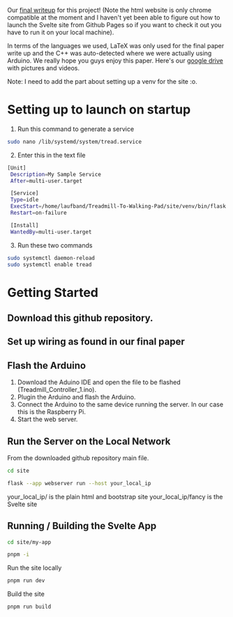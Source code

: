 Our [final writeup](https://github.com/Leo-Berman/Treadmill-To-Walking-Pad/blob/ad434f6aecd6edc79e3246cf7f7f194d2eee7e87/Final_Paper/Treadmill-To-Walking-Desk_Final_Paper.pdf) for this project! (Note the html website is only chrome compatible at the moment and I haven't yet been able to figure out how to launch the Svelte site from Github Pages so if you want to check it out you have to run it on your local machine).

In terms of the languages we used, LaTeX was only used for the final paper write up and the C++ was auto-detected where we were actually using Arduino. We really hope you guys enjoy this paper.
Here's our [google drive](https://drive.google.com/drive/folders/1N29aYL1at1YB_VjGNjzPlnmqFIkKpkeo?usp=drive_link) with pictures and videos.

Note: I need to add the part about setting up a venv for the site :o.
# Setting up to launch on startup
1. Run this command to generate a service
```sh
sudo nano /lib/systemd/system/tread.service
```
2. Enter this in the text file
```sh
[Unit]
 Description=My Sample Service
 After=multi-user.target

 [Service]
 Type=idle
 ExecStart=/home/laufband/Treadmill-To-Walking-Pad/site/venv/bin/flask --app /home/laufband/Treadmill-To-Walking-Pad/site/webserver.py run -h 10.0.0.91
 Restart=on-failure

 [Install]
 WantedBy=multi-user.target
```
3. Run these two commands
```sh
sudo systemctl daemon-reload
sudo systemctl enable tread
```



# Getting Started
## Download this github repository.

## Set up wiring as found in our final paper

## Flash the Arduino
1. Download the Aduino IDE and open the file to be flashed (Treadmill_Controller_1.ino).
2. Plugin the Arduino and flash the Arduino.
3. Connect the Arduino to the same device running the server. In our case this is the Raspberry Pi.
4. Start the web server.



## Run the Server on the Local Network
From the downloaded github repository main file.
```sh
cd site
```
```sh
flask --app webserver run --host your_local_ip
```
your_local_ip/ is the plain html and bootstrap site 
your_local_ip/fancy is the Svelte site

## Running / Building the Svelte App
```sh
cd site/my-app
```
```sh
pnpm -i
```

Run the site locally
```sh
pnpm run dev
```

Build the site 
```sh
pnpm run build
```

